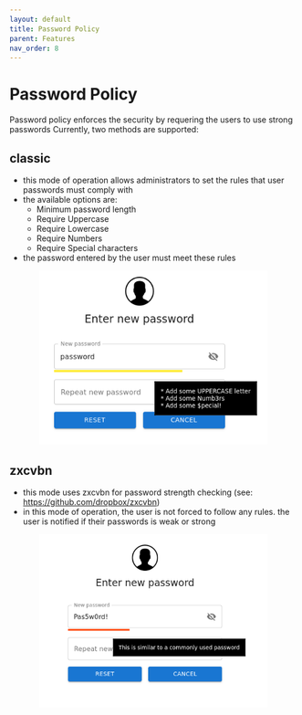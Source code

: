 ```yaml
---
layout: default
title: Password Policy
parent: Features
nav_order: 8
---
```


# Password Policy
Password policy enforces the security by requering the users to use strong passwords
Currently, two methods are supported:
## classic
* this mode of operation allows administrators to set the rules that user passwords must comply with
* the available options are: 
    * Minimum password length
    * Require Uppercase
    * Require Lowercase
    * Require Numbers
    * Require Special characters
* the password entered by the user must meet these rules 


<p align="center">
  <img src="../images/password-policy-classic-1.png" width="400">
</p>


## zxcvbn
* this mode uses zxcvbn for password strength checking (see: https://github.com/dropbox/zxcvbn)
* in this mode of operation, the user is not forced to follow any rules. the user is notified if their passwords is weak or strong
<p align="center">
  <img src="../images/password-policy-zxcvbn-1.png" width="400">
</p>




